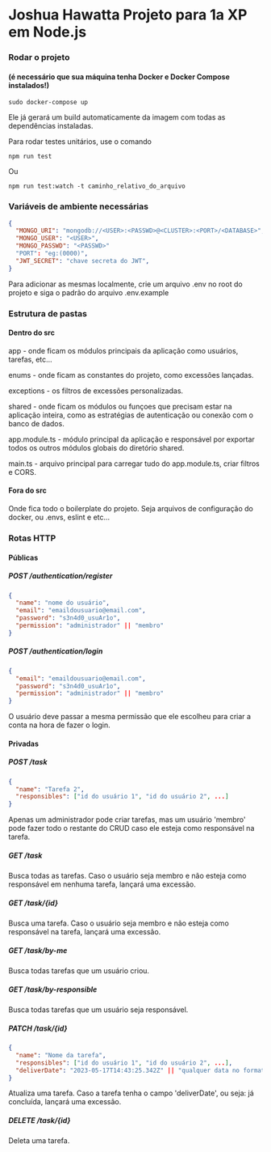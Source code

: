 # Joshua Hawatta Projeto para 1a XP em Node.js

### Rodar o projeto

#### **(é necessário que sua máquina tenha Docker e Docker Compose instalados!)**

```
sudo docker-compose up
```

Ele já gerará um build automaticamente da imagem com todas as dependências instaladas.

Para rodar testes unitários, use o comando

```
npm run test
```

Ou

```
npm run test:watch -t caminho_relativo_do_arquivo
```

### Variáveis de ambiente necessárias

```json
{
  "MONGO_URI": "mongodb://<USER>:<PASSWD>@<CLUSTER>:<PORT>/<DATABASE>",
  "MONGO_USER": "<USER>",
  "MONGO_PASSWD": "<PASSWD>"
  "PORT": "eg:(0000)",
  "JWT_SECRET": "chave secreta do JWT",
}
```

Para adicionar as mesmas localmente, crie um arquivo .env no root do projeto e siga o padrão do arquivo .env.example

### Estrutura de pastas

#### Dentro do src

app - onde ficam os módulos principais da aplicação como usuários, tarefas, etc...

enums - onde ficam as constantes do projeto, como excessões lançadas.

exceptions - os filtros de excessões personalizadas.

shared - onde ficam os módulos ou funçoes que precisam estar na aplicação inteira, como as estratégias de autenticação ou conexão com o banco de dados.

app.module.ts - módulo principal da aplicação e responsável por exportar todos os outros módulos globais do diretório shared.

main.ts - arquivo principal para carregar tudo do app.module.ts, criar filtros e CORS.

#### Fora do src

Onde fica todo o boilerplate do projeto. Seja arquivos de configuração do docker, ou .envs, eslint e etc...

### Rotas HTTP

#### Públicas

##### POST /authentication/register

```json
{
  "name": "nome do usuário",
  "email": "emaildousuario@email.com",
  "password": "s3n4d0_usuAr1o",
  "permission": "administrador" || "membro"
}
```

##### POST /authentication/login

```json
{
  "email": "emaildousuario@email.com",
  "password": "s3n4d0_usuAr1o",
  "permission": "administrador" || "membro"
}
```

O usuário deve passar a mesma permissão que ele escolheu para criar a conta na hora de fazer o login.

#### Privadas

##### POST /task

```json
{
  "name": "Tarefa 2",
  "responsibles": ["id do usuário 1", "id do usuário 2", ...]
}
```

Apenas um administrador pode criar tarefas, mas um usuário 'membro' pode fazer todo o restante do CRUD caso ele esteja como responsável na tarefa.

##### GET /task

Busca todas as tarefas. Caso o usuário seja membro e não esteja como responsável em nenhuma tarefa, lançará uma excessão.

##### GET /task/{id}

Busca uma tarefa. Caso o usuário seja membro e não esteja como responsável na tarefa, lançará uma excessão.

##### GET /task/by-me

Busca todas tarefas que um usuário criou.

##### GET /task/by-responsible

Busca todas tarefas que um usuário seja responsável.

##### PATCH /task/{id}

```json
{
  "name": "Nome da tarefa",
  "responsibles": ["id do usuário 1", "id do usuário 2", ...],
  "deliverDate": "2023-05-17T14:43:25.342Z" || "qualquer data no formato ISO8601"
}
```

Atualiza uma tarefa. Caso a tarefa tenha o campo 'deliverDate', ou seja: já concluída, lançará uma excessão.

##### DELETE /task/{id}

Deleta uma tarefa.
